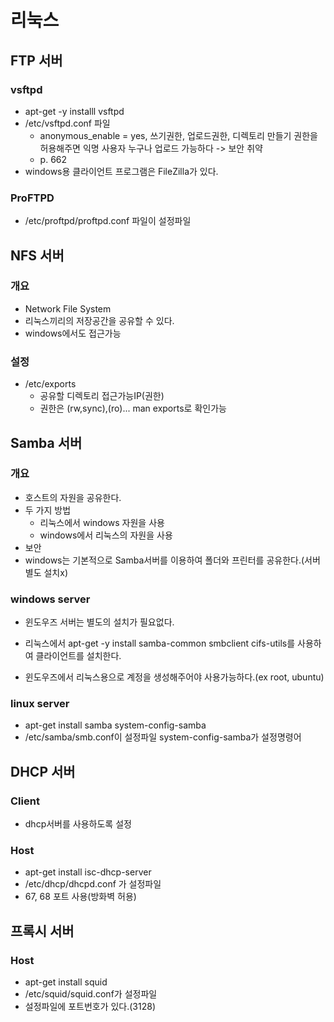# 리눅스

## FTP 서버

### vsftpd

- apt-get -y installl vsftpd
- /etc/vsftpd.conf 파일
  -  anonymous_enable = yes, 쓰기권한, 업로드권한, 디렉토리 만들기 권한을 허용해주면 익명 사용자 누구나 업로드 가능하다 -> 보안 취약
  - p. 662
- windows용 클라이언트 프로그램은 FileZilla가 있다.

### ProFTPD

- /etc/proftpd/proftpd.conf 파일이 설정파일



## NFS 서버

### 개요

- Network File System
- 리눅스끼리의 저장공간을 공유할 수 있다.
- windows에서도 접근가능

### 설정

- /etc/exports
  - 공유할 디렉토리	접근가능IP(권한)
  - 권한은 (rw,sync),(ro)... man exports로 확인가능



## Samba 서버

### 개요

- 호스트의 자원을 공유한다.
- 두 가지 방법
  - 리눅스에서 windows 자원을 사용
  - windows에서 리눅스의 자원을 사용
- 보안
- windows는 기본적으로 Samba서버를 이용하여 폴더와 프린터를 공유한다.(서버 별도 설치x)

### windows server

- 윈도우즈 서버는 별도의 설치가 필요없다.
- 리눅스에서 apt-get -y install samba-common smbclient cifs-utils를 사용하여 클라이언트를 설치한다.

- 윈도우즈에서 리눅스용으로 계정을 생성해주어야 사용가능하다.(ex root, ubuntu)

### linux server

- apt-get install samba system-config-samba
- /etc/samba/smb.conf이 설정파일 system-config-samba가 설정명령어



## DHCP 서버

### Client

- dhcp서버를 사용하도록 설정

### Host

- apt-get install isc-dhcp-server
- /etc/dhcp/dhcpd.conf 가 설정파일
- 67, 68 포트 사용(방화벽 허용)



## 프록시 서버

### Host

- apt-get install squid
- /etc/squid/squid.conf가 설정파일
- 설정파일에 포트번호가 있다.(3128)


